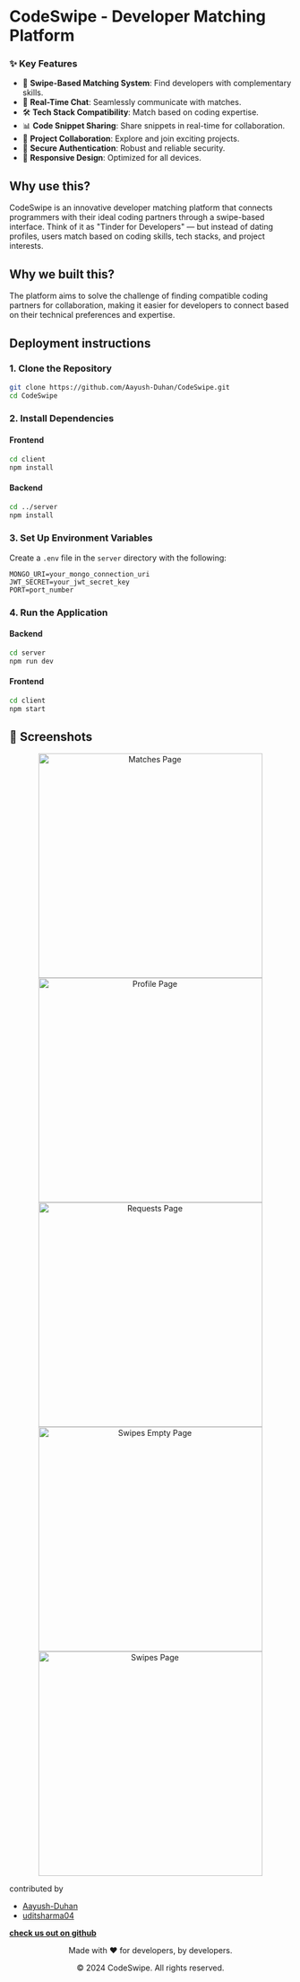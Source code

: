 # CodeSwipe - Developer Matching Platform


### ✨ Key Features

- 🔄 **Swipe-Based Matching System**: Find developers with complementary skills.
- 💬 **Real-Time Chat**: Seamlessly communicate with matches.
- 🛠 **Tech Stack Compatibility**: Match based on coding expertise.
- 📊 **Code Snippet Sharing**: Share snippets in real-time for collaboration.
- 👥 **Project Collaboration**: Explore and join exciting projects.
- 🔐 **Secure Authentication**: Robust and reliable security.
- 📱 **Responsive Design**: Optimized for all devices.

## Why use this?

CodeSwipe is an innovative developer matching platform that connects programmers with their ideal coding partners through a swipe-based interface. Think of it as "Tinder for Developers" — but instead of dating profiles, users match based on coding skills, tech stacks, and project interests.


## Why we built this?

The platform aims to solve the challenge of finding compatible coding partners for collaboration, making it easier for developers to connect based on their technical preferences and expertise.

## Deployment instructions

### 1. Clone the Repository
```bash
git clone https://github.com/Aayush-Duhan/CodeSwipe.git
cd CodeSwipe
```

### 2. Install Dependencies
#### Frontend
```bash
cd client
npm install
```
#### Backend
```bash
cd ../server
npm install
```

### 3. Set Up Environment Variables
Create a `.env` file in the `server` directory with the following:
```env
MONGO_URI=your_mongo_connection_uri
JWT_SECRET=your_jwt_secret_key
PORT=port_number
```

### 4. Run the Application
#### Backend
```bash
cd server
npm run dev
```
#### Frontend
```bash
cd client
npm start
```


## 📸 Screenshots

<div align="center">
  <img src="https://github.com/user-attachments/assets/204bca49-1c5d-446d-8270-9e1c40a78f2d" alt="Matches Page" width="400"/>
  <img src="https://github.com/user-attachments/assets/ea291843-7691-41f7-a5c4-ddef37b736fe" alt="Profile Page" width="400"/>
  <img src="https://github.com/user-attachments/assets/7c6303f1-6437-47ad-aeb0-72ebc5cbfc53" alt="Requests Page" width="400"/>
  <img src="https://github.com/user-attachments/assets/a8b0cb84-2e96-4687-8bf0-24c8400633c9" alt="Swipes Empty Page" width="400"/>
  <img src="https://github.com/user-attachments/assets/97a78aa5-19af-4d16-ba30-940db0ff26d8" alt="Swipes Page" width="400"/>
</div>




contributed by
- [Aayush-Duhan](https://github.com/Aayush-Duhan)
- [uditsharma04](https://github.com/uditsharma04)

**[check us out on github](https://github.com/Aayush-Duhan/codeSwipe)**

<div align="center">
  <p>Made with ❤ for developers, by developers.</p>
  <p>© 2024 CodeSwipe. All rights reserved.</p>
</div>